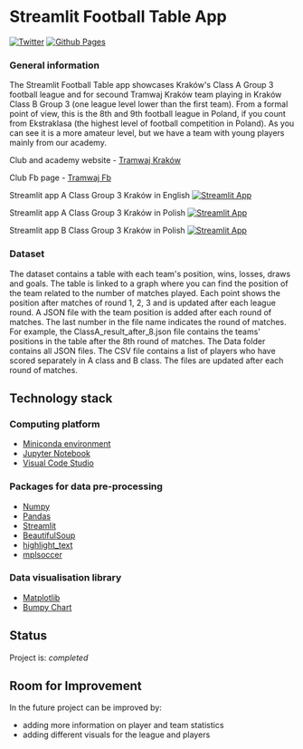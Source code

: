 # Streamlit Football Table App

[![Twitter](https://img.shields.io/twitter/url/https/twitter.com/tossingdata.svg?style=social&label=Follow%20%40tossingdata)](https://twitter.com/tossingdata)
[![Github Pages](https://img.shields.io/badge/github%20pages-121013?style=for-the-badge&logo=github&logoColor=white)](https://github.com/MSI17819)

### General information
The Streamlit Football Table app showcases Kraków's Class A Group 3 football league and for secound Tramwaj Kraków team playing in Kraków Class B Group 3 (one league level lower than the first team). From a formal point of view, this is the 8th and 9th football league in Poland, if you count from Ekstraklasa (the highest level of football competition in Poland). As you can see it is a more amateur level, but we have a team with young players mainly from our academy.

Club and academy website - [Tramwaj Kraków](https://tramwajkrakow.pl/) 

Club Fb page - [Tramwaj Fb](https://www.facebook.com/tstramwaj)

Streamlit app A Class Group 3 Kraków in English [![Streamlit App](https://static.streamlit.io/badges/streamlit_badge_black_white.svg)](https://app-football-table-app.streamlit.app/)

Streamlit app A Class Group 3 Kraków in Polish [![Streamlit App](https://static.streamlit.io/badges/streamlit_badge_black_white.svg)](https://aklasa.streamlit.app/) 

Streamlit app B Class Group 3 Kraków in Polish [![Streamlit App](https://static.streamlit.io/badges/streamlit_badge_black_white.svg)](https://bklasa.streamlit.app/)

### Dataset
The dataset contains a table with each team's position, wins, losses, draws and goals.
The table is linked to a graph where you can find the position of the team related to the number of matches played. Each point shows the position after matches of round 1, 2, 3 and is updated after each league round. A JSON file with the team position is added after each round of matches. The last number in the file name indicates the round of matches. For example, the ClassA_result_after_8.json file contains the teams' positions in the table after the 8th round of matches. The Data folder contains all JSON files. The CSV file contains a list of players who have scored separately in A class and B class. The files are updated after each round of matches.

## Technology stack

### Computing platform
- [Miniconda environment](https://docs.conda.io/en/latest/miniconda.html)
- [Jupyter Notebook](https://jupyter.org/)
- [Visual Code Studio](https://code.visualstudio.com/)

### Packages for data pre-processing
- [Numpy](https://numpy.org/)
- [Pandas](https://numpy.org/)
- [Streamlit](https://streamlit.io/)
- [BeautifulSoup](https://www.crummy.com/software/BeautifulSoup/bs4/doc/)
- [highlight_text](https://github.com/znstrider/highlight_text)
- [mplsoccer](https://mplsoccer.readthedocs.io/en/latest/#)

### Data visualisation library
- [Matplotlib](https://matplotlib.org/)
- [Bumpy Chart](https://mplsoccer.readthedocs.io/en/latest/gallery/bumpy_charts/plot_bumpy.html)
## Status

Project is: _completed_

## Room for Improvement

In the future project can be improved by:

- adding more information on player and team statistics
- adding different visuals for the league and players
